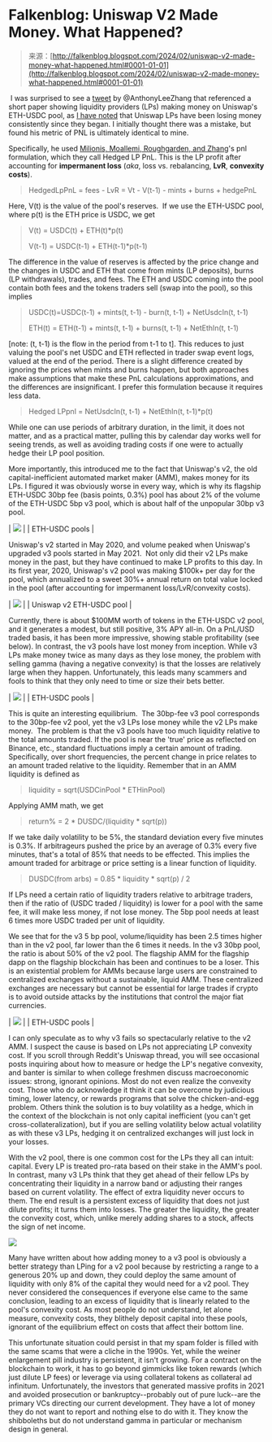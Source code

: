<!--yml
category: 未分类
date: 2024-05-12 19:55:59
-->

# Falkenblog: Uniswap V2 Made Money. What Happened?

> 来源：[http://falkenblog.blogspot.com/2024/02/uniswap-v2-made-money-what-happened.html#0001-01-01](http://falkenblog.blogspot.com/2024/02/uniswap-v2-made-money-what-happened.html#0001-01-01)

 I was surprised to see a [tweet](https://twitter.com/AnthonyLeeZhang/status/1753563488062935252) by @AnthonyLeeZhang that referenced a short paper showing liquidity providers (LPs) making money on Uniswap's ETH-USDC pool, as [I have noted](https://efalken.substack.com/p/video-on-how-to-calculate-amm-lp) that Uniswap LPs have been losing money consistently since they began. I initially thought there was a mistake, but found his metric of PNL is ultimately identical to mine. 

Specifically, he used [Milionis, Moallemi, Roughgarden, and Zhang](https://arxiv.org/abs/2208.06046)'s pnl formulation, which they call Hedged LP PnL. This is the LP profit after accounting for **impermanent loss** (*aka*, loss vs. rebalancing, **LvR**, **convexity costs**).

> HedgedLpPnL = fees - LvR = Vt - V(t-1) - mints + burns + hedgePnL

Here, V(t) is the value of the pool's reserves.  If we use the ETH-USDC pool, where p(t) is the ETH price is USDC, we get

> V(t) = USDC(t) + ETH(t)*p(t)
> 
> V(t-1) = USDC(t-1) + ETH(t-1)*p(t-1)

The difference in the value of reserves is affected by the price change and the changes in USDC and ETH that come from mints (LP deposits), burns (LP withdrawals), trades, and fees. The ETH and USDC coming into the pool contain both fees and the tokens traders sell (swap into the pool), so this implies

> USDC(t)=USDC(t-1) + mints(t, t-1) - burn(t, t-1) + NetUsdcIn(t, t-1)
> 
> ETH(t) = ETH(t-1) + mints(t, t-1) + burns(t, t-1) + NetEthIn(t, t-1)

[note: (t, t-1) is the flow in the period from t-1 to t]. This reduces to just valuing the pool's net USDC and ETH reflected in trader swap event logs, valued at the end of the period. There is a slight difference created by ignoring the prices when mints and burns happen, but both approaches make assumptions that make these PnL calculations approximations, and the differences are insignificant. I prefer this formulation because it requires less data.

> Hedged LPpnl = NetUsdcIn(t, t-1) + NetEthIn(t, t-1)*p(t)

While one can use periods of arbitrary duration, in the limit, it does not matter, and as a practical matter, pulling this by calendar day works well for seeing trends, as well as avoiding trading costs if one were to actually hedge their LP pool position.  

More importantly, this introduced me to the fact that Uniswap's v2, the old capital-inefficient automated market maker (AMM), makes money for its LPs. I figured it was obviously worse in every way, which is why its flagship ETH-USDC 30bp fee (basis points, 0.3%) pool has about 2% of the volume of the ETH-USDC 5bp v3 pool, which is about half of the unpopular 30bp v3 pool. 

| [![](img/e4d978183dde5b7373189dd8d236186e.png)](https://blogger.googleusercontent.com/img/b/R29vZ2xl/AVvXsEicYCQ_o9LLMbSP_k473zDd_RAuYhq-x225B-VoqHDhv3dikQd7Am-C8Z_jZy58OeOlcF1qRhKYbmKZnNltgYxQXf1s-Gv7rUSeAN-4js_t9CLFX0hSNudWQNogGOpdiNIl1gCKaNf3DTO8ZNT8mIkAFPut-42oMo5K6R0MOR9CkmPdVRefir4jJA/s692/v2v3volume.png) |
| ETH-USDC pools |

Uniswap's v2 started in May 2020, and volume peaked when Uniswap's upgraded v3 pools started in May 2021.  Not only did their v2 LPs make money in the past, but they have continued to make LP profits to this day. In its first year, 2020, Uniswap's v2 pool was making $100k+ per day for the pool, which annualized to a sweet 30%+ annual return on total value locked in the pool (after accounting for impermanent loss/LvR/convexity costs). 

| [![](img/75feaf918aceac720fbe7ff3bddab31a.png)](https://blogger.googleusercontent.com/img/b/R29vZ2xl/AVvXsEjyukdKVPc3_YRIQbEgVrUeBqwjnLuPiUPsNq5sXiU8tFLGcicRR8l8Pa7RUgzOx2lJT8LGyk6d1F7uytfPMqYSA6kLUXbb-Y9sl07lDHoFhz1VEb1bXok7TH5JyZMALqg6o9sLckJmQbPFzZQ6T9w5KHc7ivnzVzGZwLmja847ODBeyKuIE0ScIA/s680/uniprof.png) |
| Uniswap v2 ETH-USDC pool |

Currently, there is about $100MM worth of tokens in the ETH-USDC v2 pool, and it generates a modest, but still positive, 3% APY all-in. On a PnL/USD traded basis, it has been more impressive, showing stable profitability (see below). In contrast, the v3 pools have lost money from inception. While v3 LPs make money twice as many days as they lose money, the problem with selling gamma (having a negative convexity) is that the losses are relatively large when they happen. Unfortunately, this leads many scammers and fools to think that they only need to time or size their bets better.

| [![](img/582186f5e27e49d584c48f91098b496b.png)](https://blogger.googleusercontent.com/img/b/R29vZ2xl/AVvXsEio1eoaO7P3aHsIViCDTcXKYMUDrdxpbH8eXix4XRuBFtKhjsKPyge1A79bpLN5euux9eJ2B7mJwkGzO_zeh8r3HS938lw04ZlVYs5nVP25QyU9iXc6NuRfRtOZNiFnmQqxRFJdvFcs6_JCpe9htaJ35F5FenDRZdLYNVWMs8e4W5jKq5tkcic1eg/s670/pnlusd.png) |
| ETH-USDC pools |

This is quite an interesting equilibrium.  The 30bp-fee v3 pool corresponds to the 30bp-fee v2 pool, yet the v3 LPs lose money while the v2 LPs make money.  The problem is that the v3 pools have too much liquidity relative to the total amounts traded. If the pool is near the 'true' price as reflected on Binance, etc., standard fluctuations imply a certain amount of trading. Specifically, over short frequencies, the percent change in price relates to an amount traded relative to the liquidity. Remember that in an AMM liquidity is defined as

> liquidity = sqrt(USDCinPool * ETHinPool)

Applying AMM math, we get

> return% = 2 * DUSDC/(liquidity * sqrt(p))

If we take daily volatility to be 5%, the standard deviation every five minutes is 0.3%. If arbitrageurs pushed the price by an average of 0.3% every five minutes, that's a total of 85% that needs to be effected. This implies the amount traded for arbitrage or price setting is a linear function of liquidity.

> DUSDC(from arbs) = 0.85 * liquidity * sqrt(p) / 2

If LPs need a certain ratio of liquidity traders relative to arbitrage traders, then if the ratio of (USDC traded / liquidity) is lower for a pool with the same fee, it will make less money, if not lose money. The 5bp pool needs at least 6 times more USDC traded per unit of liquidity. 

We see that for the v3 5 bp pool, volume/liquidity has been 2.5 times higher than in the v2 pool, far lower than the 6 times it needs. In the v3 30bp pool, the ratio is about 50% of the v2 pool. The flagship AMM for the flagship dapp on the flagship blockchain has been and continues to be a loser. This is an existential problem for AMMs because large users are constrained to centralized exchanges without a sustainable, liquid AMM. These centralized exchanges are necessary but cannot be essential for large trades if crypto is to avoid outside attacks by the institutions that control the major fiat currencies.

| [![](img/72bf1fcbf42a96fc7683228ece39be31.png)](https://blogger.googleusercontent.com/img/b/R29vZ2xl/AVvXsEhqMNwSJ4Ed6KAWU1AjY-idwMEhgj77hUn-a1d-Vq_278EL02C3tAcUNz5OvZWCRmAUPFgi_PXP8IDI_0tPJquywwpJC1t7wEKuOz628u94wV7z3VQDPfoLPegmD8JN1YWHoVZFq8vpVBz0swOkM6NEvECA3PI55vWZcA8IkRhY7HAiGDwBRBC6aA/s669/volliq.png) |
| ETH-USDC pools |

I can only speculate as to why v3 fails so spectacularly relative to the v2 AMM. I suspect the cause is based on LPs not appreciating LP convexity cost. If you scroll through Reddit's Uniswap thread, you will see occasional posts inquiring about how to measure or hedge the LP's negative convexity, and banter is similar to when college freshmen discuss macroeconomic issues: strong, ignorant opinions. Most do not even realize the convexity cost. Those who do acknowledge it think it can be overcome by judicious timing, lower latency, or rewards programs that solve the chicken-and-egg problem. Others think the solution is to buy volatility as a hedge, which in the context of the blockchain is not only capital inefficient (you can't get cross-collateralization), but if you are selling volatility below actual volatility as with these v3 LPs, hedging it on centralized exchanges will just lock in your losses. 

With the v2 pool, there is one common cost for the LPs they all can intuit: capital. Every LP is treated pro-rata based on their stake in the AMM's pool. In contrast, many v3 LPs think that they get ahead of their fellow LPs by concentrating their liquidity in a narrow band or adjusting their ranges based on current volatility. The effect of extra liquidity never occurs to them. The end result is a persistent excess of liquidity that does not just dilute profits; it turns them into losses. The greater the liquidity, the greater the convexity cost, which, unlike merely adding shares to a stock, affects the sign of net income. 

[![](img/bfad3ea457a201992a56a5297fbdcea2.png)](https://blogger.googleusercontent.com/img/b/R29vZ2xl/AVvXsEgP6ETiogihmrUxWFv91uyHN8omwvHgODpTtTv9deSH4Jca3Xey-GAzNDkN-Ic1DxC5Z_aCz-zaCQd_15I4zgEzTwYpVcM1PrZ7oCDsFmt-dROpVfFSK2q8WpouwtbczZAh9mQxioVRfzsRH_J-UM0zO9hS7D_11bHLNxHsCfUvrU-0F8jzOhkesQ/s648/v2capital.png)

Many have written about how adding money to a v3 pool is obviously a better strategy than LPing for a v2 pool because by restricting a range to a generous 20% up and down, they could deploy the same amount of liquidity with only 8% of the capital they would need for a v2 pool. They never considered the consequences if everyone else came to the same conclusion, leading to an excess of liquidity that is linearly related to the pool's convexity cost. As most people do not understand, let alone measure, convexity costs, they blithely deposit capital into these pools, ignorant of the equilibrium effect on costs that affect their bottom line.

This unfortunate situation could persist in that my spam folder is filled with the same scams that were a cliche in the 1990s. Yet, while the weiner enlargement pill industry is persistent, it isn't growing. For a contract on the blockchain to work, it has to go beyond gimmicks like token rewards (which just dilute LP fees) or leverage via using collateral tokens as collateral ad infinitum. Unfortunately, the investors that generated massive profits in 2021 and avoided prosecution or bankruptcy--probably out of pure luck--are the primary VCs directing our current development. They have a lot of money they do not want to report and nothing else to do with it. They know the shibboleths but do not understand gamma in particular or mechanism design in general.
